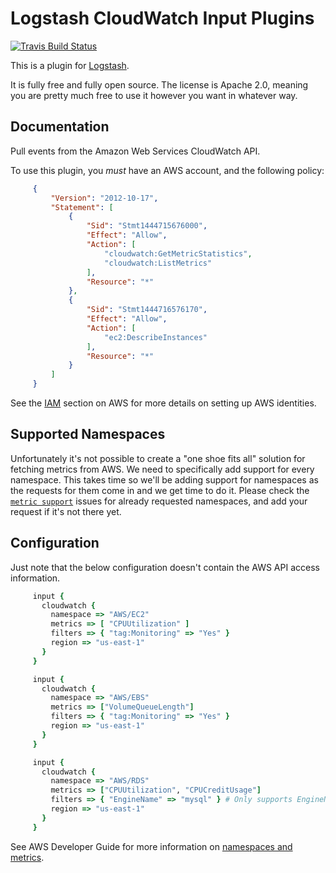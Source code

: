 # Logstash CloudWatch Input Plugins

[![Travis Build Status](https://travis-ci.org/logstash-plugins/logstash-input-cloudwatch.svg)](https://travis-ci.org/logstash-plugins/logstash-input-cloudwatch)

This is a plugin for [Logstash](https://github.com/elastic/logstash).

It is fully free and fully open source. The license is Apache 2.0, meaning you are pretty much free to use it however you want in whatever way.

## Documentation

Pull events from the Amazon Web Services CloudWatch API.

To use this plugin, you *must* have an AWS account, and the following policy:

```json
     {
         "Version": "2012-10-17",
         "Statement": [
             {
                 "Sid": "Stmt1444715676000",
                 "Effect": "Allow",
                 "Action": [
                     "cloudwatch:GetMetricStatistics",
                     "cloudwatch:ListMetrics"
                 ],
                 "Resource": "*"
             },
             {
                 "Sid": "Stmt1444716576170",
                 "Effect": "Allow",
                 "Action": [
                     "ec2:DescribeInstances"
                 ],
                 "Resource": "*"
             }
         ]
     }
```

See the [IAM][3] section on AWS for more details on setting up AWS identities.

## Supported Namespaces

Unfortunately it's not possible to create a "one shoe fits all" solution for fetching metrics from AWS. We need to specifically add support for every namespace. This takes time so we'll be adding support for namespaces as the requests for them come in and we get time to do it. Please check the [`metric support`][1] issues for already requested namespaces, and add your request if it's not there yet.

## Configuration

Just note that the below configuration doesn't contain the AWS API access information.
 
```ruby
     input {
       cloudwatch {
         namespace => "AWS/EC2"
         metrics => [ "CPUUtilization" ]
         filters => { "tag:Monitoring" => "Yes" }
         region => "us-east-1"
       }
     }

     input {
       cloudwatch {
         namespace => "AWS/EBS"
         metrics => ["VolumeQueueLength"]
         filters => { "tag:Monitoring" => "Yes" }
         region => "us-east-1"
       }
     }

     input {
       cloudwatch {
         namespace => "AWS/RDS"
         metrics => ["CPUUtilization", "CPUCreditUsage"]
         filters => { "EngineName" => "mysql" } # Only supports EngineName, DatabaseClass and DBInstanceIdentifier
         region => "us-east-1"
       }
     }
```

See AWS Developer Guide for more information on [namespaces and metrics][2].

[1]: https://github.com/logstash-plugins/logstash-input-cloudwatch/labels/metric%20support
[2]: http://docs.aws.amazon.com/AmazonCloudWatch/latest/DeveloperGuide/aws-namespaces.html
[3]: http://aws.amazon.com/iam/
